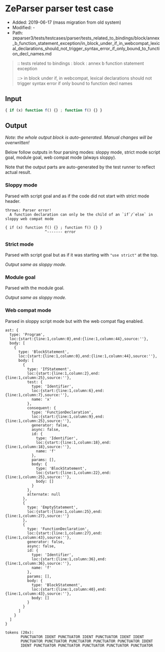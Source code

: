 # ZeParser parser test case

- Added: 2019-06-17 (mass migration from old system)
- Modified: -
- Path: zeparser3/tests/testcases/parser/tests_related_to_bindings/block/annex_b_function_statement_exception/in_block_under_if_in_webcompat_lexical_declarations_should_not_trigger_syntax_error_if_only_bound_to_function_decl_names.md

> :: tests related to bindings : block : annex b function statement exception
>
> ::> in block under if, in webcompat, lexical declarations should not trigger syntax error if only bound to function decl names

## Input

`````js
{ if (x) function f() {} ; function f() {} }
`````

## Output

_Note: the whole output block is auto-generated. Manual changes will be overwritten!_

Below follow outputs in four parsing modes: sloppy mode, strict mode script goal, module goal, web compat mode (always sloppy).

Note that the output parts are auto-generated by the test runner to reflect actual result.

### Sloppy mode

Parsed with script goal and as if the code did not start with strict mode header.

`````
throws: Parser error!
  A function declaration can only be the child of an `if`/`else` in sloppy web compat mode

{ if (x) function f() {} ; function f() {} }
                  ^------- error
`````

### Strict mode

Parsed with script goal but as if it was starting with `"use strict"` at the top.

_Output same as sloppy mode._

### Module goal

Parsed with the module goal.

_Output same as sloppy mode._

### Web compat mode

Parsed in sloppy script mode but with the web compat flag enabled.

`````
ast: {
  type: 'Program',
  loc:{start:{line:1,column:0},end:{line:1,column:44},source:''},
  body: [
    {
      type: 'BlockStatement',
      loc:{start:{line:1,column:0},end:{line:1,column:44},source:''},
      body: [
        {
          type: 'IfStatement',
          loc:{start:{line:1,column:2},end:{line:1,column:25},source:''},
          test: {
            type: 'Identifier',
            loc:{start:{line:1,column:6},end:{line:1,column:7},source:''},
            name: 'x'
          },
          consequent: {
            type: 'FunctionDeclaration',
            loc:{start:{line:1,column:9},end:{line:1,column:25},source:''},
            generator: false,
            async: false,
            id: {
              type: 'Identifier',
              loc:{start:{line:1,column:18},end:{line:1,column:18},source:''},
              name: 'f'
            },
            params: [],
            body: {
              type: 'BlockStatement',
              loc:{start:{line:1,column:22},end:{line:1,column:25},source:''},
              body: []
            }
          },
          alternate: null
        },
        {
          type: 'EmptyStatement',
          loc:{start:{line:1,column:25},end:{line:1,column:27},source:''}
        },
        {
          type: 'FunctionDeclaration',
          loc:{start:{line:1,column:27},end:{line:1,column:43},source:''},
          generator: false,
          async: false,
          id: {
            type: 'Identifier',
            loc:{start:{line:1,column:36},end:{line:1,column:36},source:''},
            name: 'f'
          },
          params: [],
          body: {
            type: 'BlockStatement',
            loc:{start:{line:1,column:40},end:{line:1,column:43},source:''},
            body: []
          }
        }
      ]
    }
  ]
}

tokens (20x):
       PUNCTUATOR IDENT PUNCTUATOR IDENT PUNCTUATOR IDENT IDENT
       PUNCTUATOR PUNCTUATOR PUNCTUATOR PUNCTUATOR PUNCTUATOR IDENT
       IDENT PUNCTUATOR PUNCTUATOR PUNCTUATOR PUNCTUATOR PUNCTUATOR
`````

